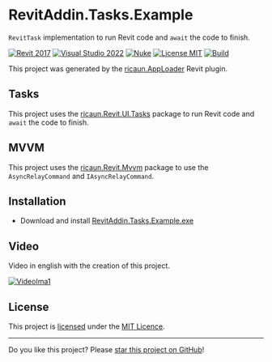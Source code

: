 # RevitAddin.Tasks.Example

`RevitTask` implementation to run Revit code and `await` the code to finish.

[![Revit 2017](https://img.shields.io/badge/Revit-2017+-blue.svg)](../..)
[![Visual Studio 2022](https://img.shields.io/badge/Visual%20Studio-2022-blue)](../..)
[![Nuke](https://img.shields.io/badge/Nuke-Build-blue)](https://nuke.build/)
[![License MIT](https://img.shields.io/badge/License-MIT-blue.svg)](LICENSE)
[![Build](../../actions/workflows/Build.yml/badge.svg)](../../actions)

This project was generated by the [ricaun.AppLoader](https://ricaun.com/AppLoader/) Revit plugin.

## Tasks 

This project uses the [ricaun.Revit.UI.Tasks](https://github.com/ricaun-io/ricaun.Revit.UI.Tasks) package to run Revit code and `await` the code to finish.

## MVVM

This project uses the [ricaun.Revit.Mvvm](https://github.com/ricaun-io/ricaun.Revit.Mvvm) package to use the `AsyncRelayCommand` and `IAsyncRelayCommand`.

## Installation

* Download and install [RevitAddin.Tasks.Example.exe](../../releases/latest/download/RevitAddin.Tasks.Example.zip)

## Video

Video in english with the creation of this project.

[![VideoIma1]][Video1]

## License

This project is [licensed](LICENSE) under the [MIT Licence](https://en.wikipedia.org/wiki/MIT_License).

---

Do you like this project? Please [star this project on GitHub](../../stargazers)!

[Video1]: https://youtu.be/PxrOxyS-VqY
[VideoIma1]: https://img.youtube.com/vi/PxrOxyS-VqY/mqdefault.jpg